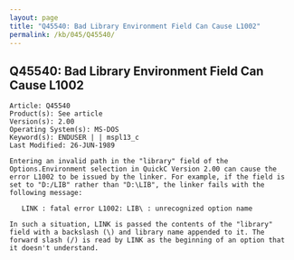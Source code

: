 ```yaml
---
layout: page
title: "Q45540: Bad Library Environment Field Can Cause L1002"
permalink: /kb/045/Q45540/
---
```


## Q45540: Bad Library Environment Field Can Cause L1002

	Article: Q45540
	Product(s): See article
	Version(s): 2.00
	Operating System(s): MS-DOS
	Keyword(s): ENDUSER | | mspl13_c
	Last Modified: 26-JUN-1989
	
	Entering an invalid path in the "library" field of the
	Options.Environment selection in QuickC Version 2.00 can cause the
	error L1002 to be issued by the linker. For example, if the field is
	set to "D:/LIB" rather than "D:\LIB", the linker fails with the
	following message:
	
	   LINK : fatal error L1002: LIB\ : unrecognized option name
	
	In such a situation, LINK is passed the contents of the "library"
	field with a backslash (\) and library name appended to it. The
	forward slash (/) is read by LINK as the beginning of an option that
	it doesn't understand.
